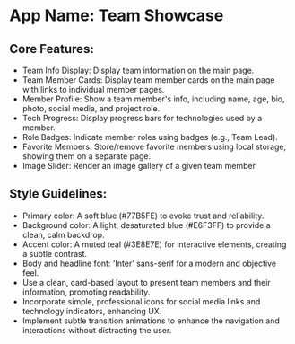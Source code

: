 # **App Name**: Team Showcase

## Core Features:

- Team Info Display: Display team information on the main page.
- Team Member Cards: Display team member cards on the main page with links to individual member pages.
- Member Profile: Show a team member's info, including name, age, bio, photo, social media, and project role.
- Tech Progress: Display progress bars for technologies used by a member.
- Role Badges: Indicate member roles using badges (e.g., Team Lead).
- Favorite Members: Store/remove favorite members using local storage, showing them on a separate page.
- Image Slider: Render an image gallery of a given team member

## Style Guidelines:

- Primary color: A soft blue (#77B5FE) to evoke trust and reliability.
- Background color: A light, desaturated blue (#E6F3FF) to provide a clean, calm backdrop.
- Accent color: A muted teal (#3E8E7E) for interactive elements, creating a subtle contrast.
- Body and headline font: 'Inter' sans-serif for a modern and objective feel.
- Use a clean, card-based layout to present team members and their information, promoting readability.
- Incorporate simple, professional icons for social media links and technology indicators, enhancing UX.
- Implement subtle transition animations to enhance the navigation and interactions without distracting the user.